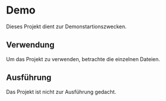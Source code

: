 # Demo
Dieses Projekt dient zur Demonstartionszwecken.

## Verwendung
Um das Projekt zu verwenden, betrachte die einzelnen Dateien.

## Ausführung
Das Projekt ist nicht zur Ausführung gedacht.

